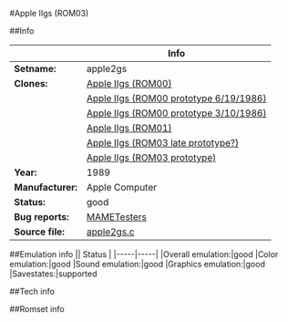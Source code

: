 #Apple IIgs (ROM03)

##Info

||Info|
|-----|-----|
|**Setname:**|apple2gs
|**Clones:**|[Apple IIgs (ROM00)](apple2gsr0.md)
||[Apple IIgs (ROM00 prototype 6/19/1986)](apple2gsr0p.md)
||[Apple IIgs (ROM00 prototype 3/10/1986)](apple2gsr0p2.md)
||[Apple IIgs (ROM01)](apple2gsr1.md)
||[Apple IIgs (ROM03 late prototype?)](apple2gsr3lp.md)
||[Apple IIgs (ROM03 prototype)](apple2gsr3p.md)
|**Year:**|1989
|**Manufacturer:**|Apple Computer
|**Status:**|good
|**Bug reports:**|[MAMETesters](http://mametesters.org/view_all_set.php?type=1&temporary=y&search=apple2gs.c)
|**Source file:**|[apple2gs.c](https://github.com/mamedev/mame/blob/master/src/mess/drivers/apple2gs.c)

##Emulation info
|| Status |
|-----|-----|
|Overall emulation:|good
|Color emulation:|good
|Sound emulation:|good
|Graphics emulation:|good
|Savestates:|supported

##Tech info

##Romset info

<!--- START OF EDITED COMMENT DO NOT TOUCH TEXT ABOVE-->
